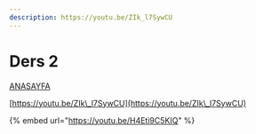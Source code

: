 ```yaml
---
description: https://youtu.be/ZIk_l7SywCU
---
```


# Ders 2

[ANASAYFA](ders-2.md#what-is-snyk)





[https://youtu.be/ZIk\_l7SywCU](https://youtu.be/ZIk\_l7SywCU)



{% embed url="https://youtu.be/H4Eti9C5KIQ" %}

